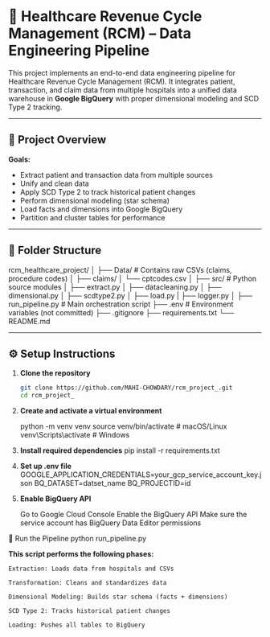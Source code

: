 # 🏥 Healthcare Revenue Cycle Management (RCM) – Data Engineering Pipeline

This project implements an end-to-end data engineering pipeline for Healthcare Revenue Cycle Management (RCM). It integrates patient, transaction, and claim data from multiple hospitals into a unified data warehouse in **Google BigQuery** with proper dimensional modeling and SCD Type 2 tracking.

---

## 📌 Project Overview

**Goals:**
- Extract patient and transaction data from multiple sources
- Unify and clean data
- Apply SCD Type 2 to track historical patient changes
- Perform dimensional modeling (star schema)
- Load facts and dimensions into Google BigQuery
- Partition and cluster tables for performance

---

## 📁 Folder Structure

rcm_healthcare_project/
│
├── Data/ # Contains raw CSVs (claims, procedure codes)
│ ├── claims/
│ └── cptcodes.csv
│
├── src/ # Python source modules
│ ├── extract.py
│ ├── datacleaning.py
│ ├── dimensional.py
│ ├── scdtype2.py
│ ├── load.py
| ├── logger.py
│
├── run_pipeline.py # Main orchestration script
├── .env # Environment variables (not committed)
├── .gitignore
├── requirements.txt
└── README.md


---

## ⚙️ Setup Instructions

1. **Clone the repository**
   ```bash
   git clone https://github.com/MAHI-CHOWDARY/rcm_project_.git
   cd rcm_project_

2. **Create and activate a virtual environment**

    python -m venv venv
    source venv/bin/activate      # macOS/Linux
    venv\Scripts\activate         # Windows


3. **Install required dependencies**
    pip install -r requirements.txt

4. **Set up .env file**
    GOOGLE_APPLICATION_CREDENTIALS=your_gcp_service_account_key.json
    BQ_DATASET=datset_name
    BQ_PROJECTID=id

5. **Enable BigQuery API**

    Go to Google Cloud Console
    Enable the BigQuery API
    Make sure the service account has BigQuery Data Editor permissions



🚀 Run the Pipeline
    python run_pipeline.py


**This script performs the following phases:**

    Extraction: Loads data from hospitals and CSVs

    Transformation: Cleans and standardizes data

    Dimensional Modeling: Builds star schema (facts + dimensions)

    SCD Type 2: Tracks historical patient changes

    Loading: Pushes all tables to BigQuery